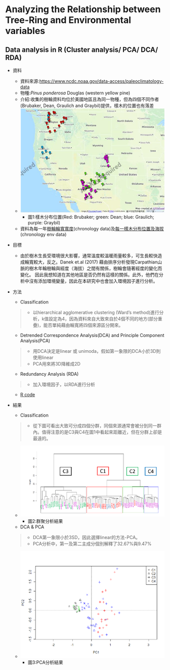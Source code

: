 # Analyzing the Relationship between Tree-Ring and Environmental variables
## Data analysis in R (Cluster analysis/ PCA/ DCA/ RDA)
 * 資料
    * 資料來源:<https://www.ncdc.noaa.gov/data-access/paleoclimatology-data>
    * 物種:*Pinus ponderosa* Douglas (western yellow pine)
    * 介紹:收集的樹輪資料均位於美國地區且為同一物種，但為四個不同作者(Brubaker, Dean, Graulich and Graybil)提供，樣木的位置也有落差
    * ![樣木分布位置](https://github.com/a10293499/TreeRing-and-environmental-variables/blob/main/%E6%A8%A3%E6%9C%A8%E5%88%86%E5%B8%83.PNG)
       * 圖1:樣木分布位置(Red: Brubaker; green: Dean; blue: Graulich; purple: Graybil)
    * 資料為每一年[樹輪輪寬寬度](https://github.com/a10293499/TreeRing-and-environmental-variables/blob/main/chronology%20data.csv)(chronology data)及[每一樣木分布位置及海拔](https://github.com/a10293499/TreeRing-and-environmental-variables/blob/main/chronology%20env%20data.csv)(chronology env data)
 * 目標
    * 由於樹木生長受環境很大影響，通常溫度較溫暖雨量較多，可生長較快造成輪寬較大，反之。Danek et.al (2017) 藉由排序分析發現Carpathian山脈的樹木年輪樹輪與經度（海拔）之間有關係，樹輪會隨著經度的變化而變化。  因此我想知道在其他地區是否仍然有這樣的關係。此外，他們在分析中沒有添加環境變量，因此在本研究中也會加入環境因子進行分析。
    

 * 方法
    * Classification
    > - 以hierarchical agglomerative clustering (Ward’s method)進行分析，k值設定為4，因為資料來自大致來自於4個不同的地方(部分重疊)，能否單純藉由輪寬將四個來源區分開來。
    * Detrended Correspondence Analysis(DCA) and Principle Component Analysis(PCA)
    > -  用DCA決定是linear 或 unimoda，假如第一象限的DCA小於3D則使用linear
    > -  PCA用來將3D降維成2D
    * Redundancy Analysis (RDA)
    > - 加入環境因子，以RDA進行分析
    * [R code](https://github.com/a10293499/TreeRing-and-environmental-variables/blob/main/Classification%20and%20Ordination%20analysis)


 * 結果
   * Classification
   > - 從下圖可看出大致可分成四個分群，同個來源通常會被分到同一群內。值得注意的是C3與C4在圖1中看起來距離近，但在分群上卻是最遠的。
   * ![classification](https://github.com/a10293499/TreeRing-and-environmental-variables/blob/main/classification.PNG)
      * 圖2:群聚分析結果
   * DCA & PCA
   > - DCA第一象限小於3SD，因此選擇linear的方法-PCA。
   > - PCA分析中，第一及第二主成分個別解釋了32.67%與9.47%
   * ![PCA](https://github.com/a10293499/TreeRing-and-environmental-variables/blob/main/PCA.PNG)
      * 圖3:PCA分析結果
